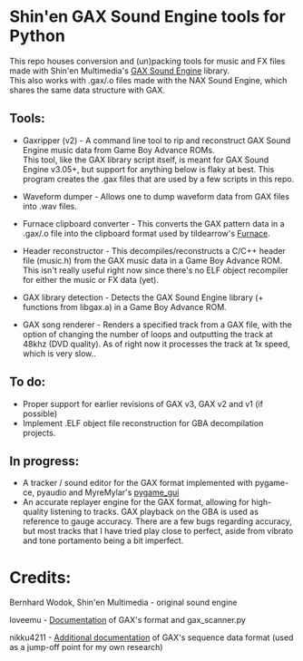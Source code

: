 # Shin'en GAX Sound Engine tools for Python

This repo houses conversion and (un)packing tools for music and FX files made with Shin'en Multimedia's [GAX Sound Engine] library.  
This also works with .gax/.o files made with the NAX Sound Engine, which shares the same data structure with GAX.  


## Tools:
- Gaxripper (v2) - A command line tool to rip and reconstruct GAX Sound Engine music data from Game Boy Advance ROMs.  
  This tool, like the GAX library script itself, is meant for GAX Sound Engine v3.05+, but support for anything below is flaky at best. This program creates the .gax files that are used by a few scripts in this repo.

- Waveform dumper - Allows one to dump waveform data from GAX files into .wav files.

- Furnace clipboard converter - This converts the GAX pattern data in a .gax/.o file into the clipboard format used by tildearrow's [Furnace].

- Header reconstructor - This decompiles/reconstructs a C/C++ header file (music.h) from the GAX music data in a Game Boy Advance ROM. This isn't really useful right now since there's no ELF object recompiler for either the music or FX data (yet).

- GAX library detection - Detects the GAX Sound Engine library (+ functions from libgax.a) in a Game Boy Advance ROM.

- GAX song renderer - Renders a specified track from a GAX file, with the option of changing the number of loops and outputting the track at 48khz (DVD quality). As of right now it processes the track at 1x speed, which is very slow..

## To do:
- Proper support for earlier revisions of GAX v3, GAX v2 and v1 (if possible)
- Implement .ELF object file reconstruction for GBA decompilation projects.

## In progress:
- A tracker / sound editor for the GAX format implemented with pygame-ce, pyaudio and MyreMylar's [pygame_gui]
- An accurate replayer engine for the GAX format, allowing for high-quality listening to tracks. GAX playback on the GBA is used as reference to gauge accuracy. There are a few bugs regarding accuracy, but most tracks that I have tried play close to perfect, aside from vibrato and tone portamento being a bit imperfect.


Credits:
==============
Bernhard Wodok, Shin'en Multimedia - original sound engine

loveemu - [Documentation] of GAX's format and gax_scanner.py

nikku4211 - [Additional documentation] of GAX's sequence data format (used as a jump-off point for my own research)


[gax sound engine]: <https://www.shinen.com/music/music.php3?gax>
[documentation]: <https://gist.github.com/loveemu/9b3063ffd9a76cb18e379324e43f3251>
[additional documentation]: <https://gist.github.com/loveemu/9b3063ffd9a76cb18e379324e43f3251?permalink_comment_id=3504799#gistcomment-3504799>
[furnace]: <https://github.com/tildearrow/furnace>
[pygame_gui]:<https://github.com/MyreMylar/pygame_gui>
